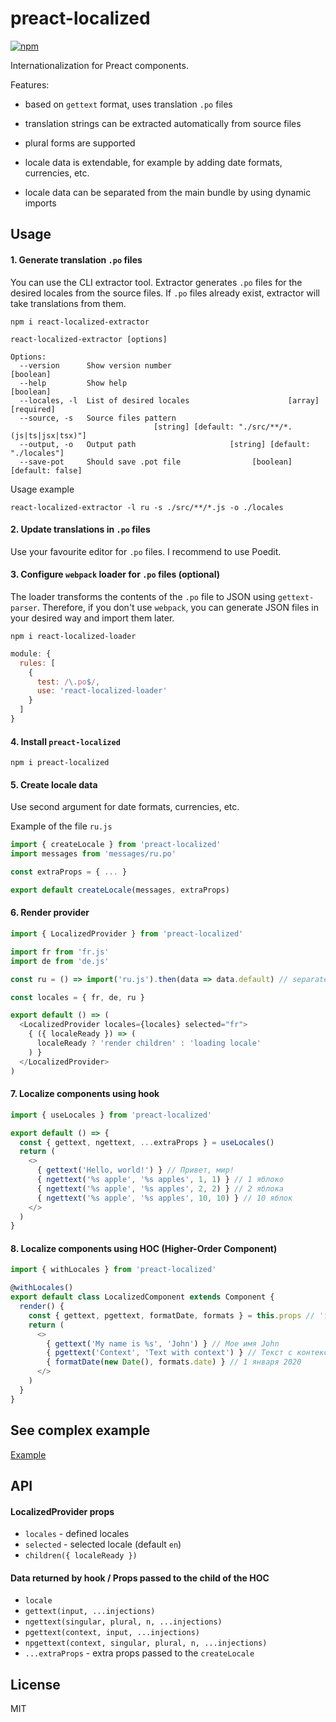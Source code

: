 # preact-localized

[![npm](https://img.shields.io/npm/v/preact-localized.svg)](https://www.npmjs.com/package/preact-localized)

Internationalization for Preact components.

Features:
- based on `gettext` format, uses translation `.po` files

- translation strings can be extracted automatically from source files

- plural forms are supported

- locale data is extendable, for example by adding date formats, currencies, etc.

- locale data can be separated from the main bundle by using dynamic imports

## Usage

#### 1. Generate translation `.po` files

You can use the CLI extractor tool. Extractor generates `.po` files for the desired locales from the source files. If `.po` files already exist, extractor will take translations from them.

```console
npm i react-localized-extractor
```

```console
react-localized-extractor [options]

Options:
  --version      Show version number                                   [boolean]
  --help         Show help                                             [boolean]
  --locales, -l  List of desired locales                      [array] [required]
  --source, -s   Source files pattern
                                [string] [default: "./src/**/*.(js|ts|jsx|tsx)"]
  --output, -o   Output path                     [string] [default: "./locales"]
  --save-pot     Should save .pot file                [boolean] [default: false]
```

Usage example

```console
react-localized-extractor -l ru -s ./src/**/*.js -o ./locales
```

#### 2. Update translations in `.po` files

Use your favourite editor for `.po` files. I recommend to use Poedit.

#### 3. Configure `webpack` loader for `.po` files (optional)

The loader transforms the contents of the `.po` file to JSON using `gettext-parser`. Therefore, if you don't use `webpack`, you can generate JSON files in your desired way and import them later.

```console
npm i react-localized-loader
```

```javascript
module: {
  rules: [
    {
      test: /\.po$/,
      use: 'react-localized-loader'
    }
  ]
}
```

#### 4. Install `preact-localized`

```console
npm i preact-localized
```

#### 5. Create locale data

Use second argument for date formats, currencies, etc.

Example of the file `ru.js`

```javascript
import { createLocale } from 'preact-localized'
import messages from 'messages/ru.po'

const extraProps = { ... }

export default createLocale(messages, extraProps)
```

#### 6. Render provider

```javascript
import { LocalizedProvider } from 'preact-localized'

import fr from 'fr.js'
import de from 'de.js'

const ru = () => import('ru.js').then(data => data.default) // separated from the main bundle

const locales = { fr, de, ru }

export default () => (
  <LocalizedProvider locales={locales} selected="fr">
    { ({ localeReady }) => (
      localeReady ? 'render children' : 'loading locale'
    ) }
  </LocalizedProvider>
)
```

#### 7. Localize components using hook

```javascript
import { useLocales } from 'preact-localized'

export default () => {
  const { gettext, ngettext, ...extraProps } = useLocales()
  return (
    <>
      { gettext('Hello, world!') } // Привет, мир!
      { ngettext('%s apple', '%s apples', 1, 1) } // 1 яблоко
      { ngettext('%s apple', '%s apples', 2, 2) } // 2 яблока
      { ngettext('%s apple', '%s apples', 10, 10) } // 10 яблок
    </>
  )
}
```

#### 8. Localize components using HOC (Higher-Order Component)

```javascript
import { withLocales } from 'preact-localized'

@withLocales()
export default class LocalizedComponent extends Component {
  render() {
    const { gettext, pgettext, formatDate, formats } = this.props // 'formatDate' and 'formats' are extra props passed to the 'createLocale'
    return (
      <>
        { gettext('My name is %s', 'John') } // Мое имя John
        { pgettext('Context', 'Text with context') } // Текст с контекстом
        { formatDate(new Date(), formats.date) } // 1 января 2020
      </>
    )
  }
}
```

## See complex example

[Example](https://github.com/fakundo/react-localized/tree/master/examples)

## API

#### LocalizedProvider props

- `locales` - defined locales
- `selected` - selected locale (default `en`)
- `children({ localeReady })`

#### Data returned by hook / Props passed to the child of the HOC

- `locale`
- `gettext(input, ...injections)`
- `ngettext(singular, plural, n, ...injections)`
- `pgettext(context, input, ...injections)`
- `npgettext(context, singular, plural, n, ...injections)`
- `...extraProps` - extra props passed to the `createLocale`

## License

MIT
